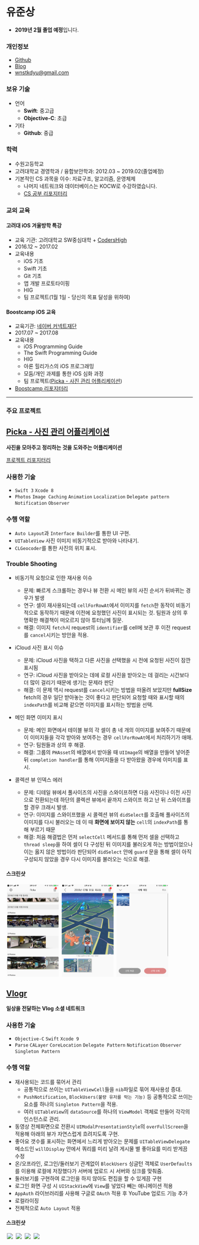 # 유준상

- **2019년 2월 졸업 예정**입니다.

### 개인정보
- [Github](https://github.com/wnstkdyu)
- [Blog](https://wnstkdyu.github.io)
- [wnstkdyu@gmail.com](mailto:wnstkdyu@gmail.com)

### 보유 기술
- 언어
  - **Swift**: 중고급
  - **Objective-C**: 초급
- 기타
  - **Github**: 중급

### 학력

- 수원고등학교
- 고려대학교 경영학과 / 융합보안학과: 2012.03 ~ 2019.02(졸업예정)
- 기본적인 CS 과목을 이수: 자료구조, 알고리즘, 운영체제
  - 나머지 네트워크와 데이터베이스는 KOCW로 수강하였습니다.
  - [CS 공부 리포지터리](https://github.com/wnstkdyu/CSStudy)

### 교외 교육

#### 고려대 iOS 겨울방학 특강

- 교육 기관: 고려대학교 SW중심대학 + [CodersHigh](https://codershigh.github.io/WebSite/)
- 2016.12 ~ 2017.02
- 교육내용
  - iOS 기초
  - Swift 기초
  - Git 기초
  - 앱 개발 프로토타이핑
  - HIG
  - 팀 프로젝트(1월 1일 - 당신의 목표 달성을 위하여)

#### Boostcamp iOS 교육

- 교육기관: [네이버 커넥트재단](http://boostcamp.connect.or.kr/)
-  2017.07 ~ 2017.08
- 교육내용
  - iOS Programming Guide
  - The Swift Programming Guide
  - HIG
  - 아론 힐리가스의 iOS 프로그래밍
  - 모둠/개인 과제를 통한 iOS 심화 과정
  - 팀 프로젝트([Picka - 사진 관리 어플리케이션]((https://itunes.apple.com/kr/app/picka-%EC%82%AC%EC%A7%84-%EA%B4%80%EB%A6%AC/id1274880048?mt=8)))
- [Boostcamp 리포지터리](https://github.com/wnstkdyu/boostcamp_iOS_Alpaca)

___

### 주요 프로젝트

## [Picka - 사진 관리 어플리케이션](https://itunes.apple.com/kr/app/picka-%EC%82%AC%EC%A7%84-%EA%B4%80%EB%A6%AC/id1274880048?mt=8)

**사진을 모아주고 정리하는 것을 도와주는 어플리케이션**

[프로젝트 리포지터리](https://github.com/RodoPacaGiraffe/BoostCamp_iOS_Electo)

### 사용한 기술
- `Swift 3` `Xcode 8`
- `Photos` `Image Caching` `Animation` `Localization` `Delegate pattern` `Notification` `Observer`

### 수행 역할

- `Auto Layout`과 `Interface Builder`를 통한 UI 구현.
- `UITableView` 사진 이미지 비동기적으로 받아와 나타내기.
- `CLGeocoder`를 통한 사진의 위치 표시.

### Trouble Shooting
-  비동기적 요청으로 인한 재사용 이슈

    - 문제: 빠르게 스크롤하는 경우나 뷰 전환 시 메인 뷰의 사진 순서가 뒤바뀌는 경우가 발생
    - 연구: 셀이 재사용되는데 `cellForRowAt`에서 이미지를 `fetch`한 동작이 비동기적으로 동작하기 때문에 이전에 요청했던 사진이 표시되는 것. 팀원과 상의 후 명확한 해결책이 떠오르지 않아 튜터님께 질문.
    - 해결: 이미지 `fetch`시 request의 `identifier`를 cell에 보관 후 이전 request를 `cancel`시키는 방안을 적용.

- iCloud 사진 표시 이슈

  - 문제: iCloud 사진을 택하고 다른 사진을 선택했을 시 전에 요청된 사진이 잠깐 표시됨
  - 연구: iCloud 사진을 받아오는 데에 로컬 사진을 받아오는 데 걸리는 시간보다 더 많이 걸리기 때문에 생기는 문제라 판단
  - 해결: 이 문제 역시 request를 `cancel`시키는 방법을 떠올려 보았지만 **fullSize** fetch의 경우 일단 받아놓는 것이 좋다고 판단되어 요청할 때와 표시할 때의 `indexPath`를 비교해 같으면 이미지를 표시하는 방법을 선택.

- 메인 화면 이미지 표시

  - 문제: 메인 화면에서 테이블 뷰의 각 셀이 총 네 개의 이미지를 보여주기 때문에 이 이미지들을 각각 받아와 보여주는 경우 `cellForRowAt`에서 처리하기가 애매.
  - 연구: 팀원들과 상의 후 해결.
  - 해결: 그룹의 `PHAsset`의 배열에서 받아올 때 `UIImage`의 배열을 만들어 넣어준 뒤 `completion handler`를 통해 이미지들을 다 받아왔을 경우에 이미지를 표시.

- 콜렉션 뷰 인덱스 에러

  - 문제: 디테일 뷰에서 풀사이즈의 사진을 스와이프하면 다음 사진이나 이전 사진으로 전환되는데 하단의 콜렉션 뷰에서 끝까지 스와이프 하고 난 뒤 스와이프를 할 경우 크래시 발생.
  - 연구: 이미지를 스와이프했을 시 콜렉션 뷰의 `didSelect`를 호출해 풀사이즈의 이미지를 다시 불러오는 데 이 때 **화면에 보이지 않는** `cell`의 `indexPath`를 통해 부르기 때문
  - 해결: 처음 해결법은 먼저 `selectCell` 메서드를 통해 먼저 셀을 선택하고 `thread sleep`을 하여 셀이 다 구성된 뒤 이미지를 불러오게 하는 방법이었으나 이는 옳지 않은 방법이라 판단되어 `didSelect` 안에 `guard` 문을 통해 셀이 아직 구성되지 않았을 경우 다시 이미지를 불러오는 식으로 해결.

#### 스크린샷

<img src="images/Picka_main.png" width="140" hspace="2"> <img src="images/Picka_detail.png" width="140" hspace="2"> <img src="images/Picka_temp.png" width="140" hspace="2">

## [Vlogr](https://itunes.apple.com/kr/app/vlogr/id1179975615?mt=8)

**일상을 전달하는 Vlog 소셜 네트워크**

### 사용한 기술
  - `Objective-C` `Swift` `Xcode 9`
  - `Parse` `CALayer` `CoreLocation` `Delegate Pattern` `Notification` `Observer` `Singleton Pattern`

### 수행 역할
- 재사용되는 코드를 묶어서 관리
  - 공통적으로 쓰이는 `UITableViewCell`들을 `nib`파일로 묶어 재사용성 증대.
  - `PushNotification`, `BlockUsers(불량 유저를 막는 기능)` 등 공통적으로 쓰이는 요소를 하나의 `Singleton Pattern`을 적용.
  - 여러 `UITableView`의 `dataSource`를 하나의 `ViewModel` 객체로 만들어 각각의 인스턴스로 관리.
- 동영상 전체화면으로 전환시 `UIModalPresentationStyle`의 `overFullScreen`을 적용해 아래의 뷰가 자연스럽게 흐려지도록 구현.
- 좋아요 갯수를 표시하는 화면에서 느리게 받아오는 문제를 `UITableViewDelegate` 메소드인 `willDisplay` 안에서 쿼리를 미리 날려 게시물 별 좋아요를 미리 받게끔 수정
- 온/오프라인, 로그인/둘러보기 관계없이 `BlockUsers` 싱글턴 객체로 `UserDefaults`를 이용해 로컬에 저장했다가 서버에 업로드 시 서버와 싱크를 맞춰줌.
- 둘러보기를 구현하여 로그인을 하지 않아도 편집을 할 수 있게끔 구현
- 로그인 화면 구성 시 `UIStackView`에 `View`를 넣었다 빼는 애니메이션 적용
- `AppAuth` 라이브러리를 사용해 구글로 `OAuth` 적용 후 YouTube 업로드 기능 추가
- 로컬라이징
- 전체적으로 `Auto Layout` 적용

#### 스크린샷

<img src="images/Vlogr_select.jpg" width="150" hspace="2"> <img src="images/Vlogr_edit.jpg" width="150" hspace="2"> <img src="images/Vlogr_info.jpg" width="150" hspace="2"> <img src="images/Vlogr_timeline.jpg" width="150" hspace="2">
